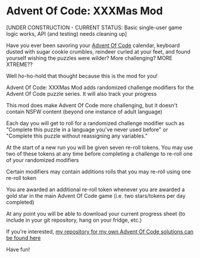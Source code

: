 # Advent Of Code: XXXMas Mod

[UNDER CONSTRUCTION - CURRENT STATUS: Basic single-user game logic works, API (and testing) needs cleaning up]

Have you ever been savoring your [Advent Of Code](https://adventofcode.com/) calendar, keyboard dusted with sugar cookie crumbles, reindeer curled at your feet, and found yourself wishing the puzzles were wilder? More challenging? MORE XTREME??

Well ho-ho-hold that thought because this is the mod for you!

Advent Of Code: XXXMas Mod adds randomized challenge modifiers for the Advent Of Code puzzle series. It will also track your progress

This mod does make Advent Of Code more challenging, but it doesn't contain NSFW content (beyond one instance of adult language)

Each day you will get to roll for a randomized challenge modifier such as "Complete this puzzle in a language you've never used before" or "Complete this puzzle without reassigning any variables."

At the start of a new run you will be given seven re-roll tokens. You may use two of these tokens at any time before completing a challenge to re-roll one of your randomized modifiers

Certain modifiers may contain additions rolls that you may re-roll using one re-roll token

You are awarded an additional re-roll token whenever you are awarded a gold star in the main Advent Of Code game (i.e. two stars/tokens per day completed)

At any point you will be able to download your current progress sheet (to include in your git repository, hang on your fridge, etc.)

If you're interested, [my repository for my own Advent Of Code solutions can be found here](https://github.com/kaBeech/Advent-Of-Code/)

Have fun!
